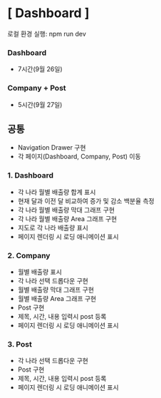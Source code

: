 # [ Dashboard ]

로컬 환경 실행: npm run dev

### Dashboard

- 7시간(9월 26일)

### Company + Post

- 5시간(9월 27일)

## 공통

- Navigation Drawer 구현
- 각 페이지(Dashboard, Company, Post) 이동

### 1. Dashboard

- 각 나라 월별 배출량 합계 표시
- 현재 달과 이전 달 비교하여 증가 및 감소 백분율 측정
- 각 나라 월별 배출량 막대 그래프 구현
- 각 나라 월별 배출량 Area 그래프 구현
- 지도로 각 나라 배출량 표시
- 페이지 렌더링 시 로딩 애니메이션 표시

### 2. Company

- 월별 배출량 표시
- 각 나라 선택 드롭다운 구현
- 월별 배출량 막대 그래프 구현
- 월별 배출량 Area 그래프 구현
- Post 구현
- 제목, 시간, 내용 입력시 post 등록
- 페이지 렌더링 시 로딩 애니메이션 표시

### 3. Post

- 각 나라 선택 드롭다운 구현
- Post 구현
- 제목, 시간, 내용 입력시 post 등록
- 페이지 렌더링 시 로딩 애니메이션 표시
